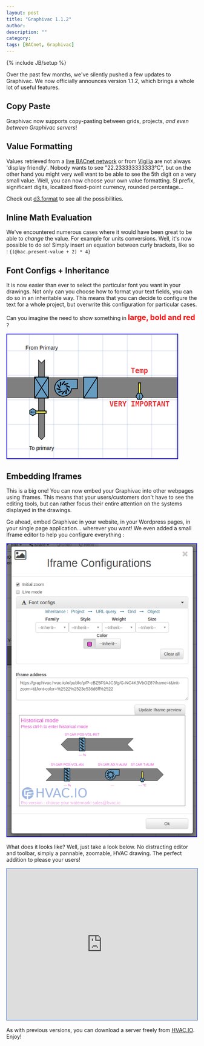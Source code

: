 ```yaml
---
layout: post
title: "Graphivac 1.1.2"
author: 
description: ""
category: 
tags: [BACnet, Graphivac]
---
```

{% include JB/setup %}

Over the past few months, we've silently pushed a few updates to Graphivac.
We now officially announces version 1.1.2, which brings a whole lot of useful features.


## Copy Paste
Graphivac now supports copy-pasting between grids, projects, *and even between Graphivac servers*!

## Value Formatting
Values retrieved from a [live BACnet network](https://hvac.io/docs/wacnet) or from [Vigilia](https://hvac.io/services/vigilia) are not
always 'display friendly'. Nobody wants to see "22.233333333333°C",
but on the other hand you might very well want to be able to see the
5th digit on a very small value. Well, you can now choose your own
value formatting. SI prefix, significant digits, localized
fixed-point currency, rounded percentage...

Check out [d3.format](https://github.com/d3/d3-format) to see all the possibilities.

## Inline Math Evaluation
We've encountered numerous cases where it would have been great to be
able to *change* the value. For example for units conversions. Well,
it's now possible to do so! Simply insert an equation between curly
brackets, like so : `{(@bac.present-value + 2) * 4}`

## Font Configs + Inheritance
It is now easier than ever to select the particular font you want in
your drawings. Not only can you choose how to format your text fields,
you can do so in an inheritable way. This means that you can decide to
configure the text for a whole project, but overwrite this
configuration for particular cases.

Can you imagine the need to show something in <span style='font-weight:bold;font-size:1.4em;color:red;'> large, bold and red </span>?

![Font configs](/images/graphivac-111/graphivac-font-configs.png "Font Configs")


## Embedding Iframes
This is a big one! You can now embed your Graphivac into other
webpages using Iframes. This means that your users/customers don't
have to see the editing tools, but can rather focus their entire
attention on the systems displayed in the drawings.
	
Go ahead, embed Graphivac in your website, in your Wordpress pages, in
your single page application... wherever you want! We even added a
small Iframe editor to help you configure everything :

![Iframe Editor](/images/graphivac-111/graphivac-iframe-edit.png "Graphicac Iframe Editor")

What does it looks like? Well, just take a look below.
No distracting editor and toolbar, simply a pannable, zoomable, HVAC drawing.
The perfect addition to please your users!

<iframe src="https://graphivac.hvac.io/o/public/p/P-cBZ5F9AJC3/g/G-WxOgldoJOj?iframe=t&init-zoom=t" height="400" width="100%" style="border: 1px solid #3365cc;"></iframe>

As with previous versions, you can download a server freely from [HVAC.IO](https://hvac.io/products/graphivac).
Enjoy!
